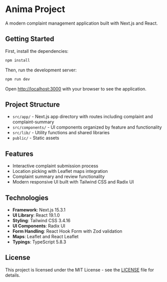 # Anima Project

A modern complaint management application built with Next.js and React.

## Getting Started

First, install the dependencies:

```bash
npm install
```

Then, run the development server:

```bash
npm run dev
```

Open [http://localhost:3000](http://localhost:3000) with your browser to see the application.

## Project Structure

- `src/app/` - Next.js app directory with routes including complaint and complaint-summary
- `src/components/` - UI components organized by feature and functionality
- `src/lib/` - Utility functions and shared libraries
- `public/` - Static assets

## Features

- Interactive complaint submission process
- Location picking with Leaflet maps integration
- Complaint summary and review functionality
- Modern responsive UI built with Tailwind CSS and Radix UI

## Technologies

- **Framework**: Next.js 15.3.1
- **UI Library**: React 19.1.0
- **Styling**: Tailwind CSS 3.4.16
- **UI Components**: Radix UI
- **Form Handling**: React Hook Form with Zod validation
- **Maps**: Leaflet and React Leaflet
- **Typings**: TypeScript 5.8.3

## License

This project is licensed under the MIT License - see the [LICENSE](LICENSE) file for details.
